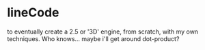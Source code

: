 # lineCode

to eventually create a 2.5 or '3D' engine, from scratch, with my own techniques. Who knows... maybe i'll get around dot-product?
